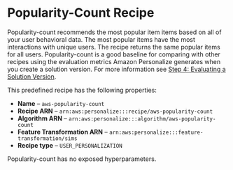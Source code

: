 # Popularity\-Count Recipe<a name="native-recipe-popularity"></a>

Popularity\-count recommends the most popular item items based on all of your user behavioral data\. The most popular items have the most interactions with unique users\. The recipe returns the same popular items for all users\. Popularity\-count is a good baseline for comparing with other recipes using the evaluation metrics Amazon Personalize generates when you create a solution version\. For more information see [Step 4: Evaluating a Solution Version](working-with-training-metrics.md)\. 

This predefined recipe has the following properties:
+  **Name** – `aws-popularity-count`
+  **Recipe ARN** – `arn:aws:personalize:::recipe/aws-popularity-count`
+  **Algorithm ARN** – `arn:aws:personalize:::algorithm/aws-popularity-count`
+  **Feature Transformation ARN** – `arn:aws:personalize:::feature-transformation/sims`
+  **Recipe type** – `USER_PERSONALIZATION`

Popularity\-count has no exposed hyperparameters\.